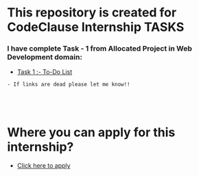 # This repository is created for CodeClause Internship TASKS


### I have complete Task - 1 from Allocated Project in Web Development domain:

- [Task 1 :- To-Do List](http://127.0.0.1:5500/index.html)
  
``` 
- If links are dead please let me know!!
```

<br>
<br>

# Where you can apply for this internship?

- [Click here to apply](https://internship.codeclause.com/)
